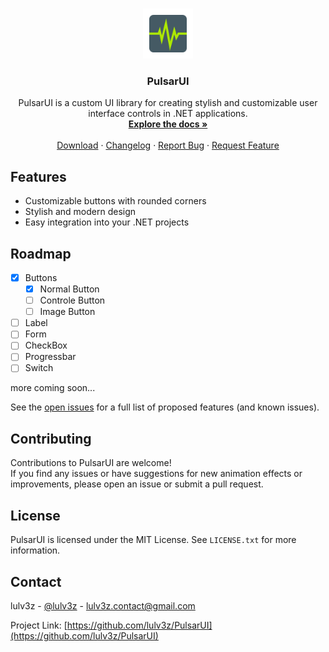 
<a name="readme-top"></a>

<!-- PROJECT LOGO -->
<br />
<div align="center">
  <a href="https://github.com/lulv3z/PulsarUI">
    <img src="images/logo.png" alt="Logo" width="80" height="80">
  </a>

<h3 align="center">PulsarUI</h3>

  <p align="center">
    PulsarUI is a custom UI library for creating stylish and customizable user interface controls in .NET applications.
    <br />
    <a href="https://github.com/lulv3z/PulsarUI"><strong>Explore the docs »</strong></a>
    <br />
    <br />
    <a href="https://github.com/lulv3z/PulsarUI/releases/latest">Download</a>
    ·
    <a href="https://github.com/lulv3z/PulsarUI/blob/master/CHANGELOG.md">Changelog</a>
    ·
    <a href="https://github.com/lulv3z/PulsarUI/issues/new/choose">Report Bug</a>
    ·
    <a href="https://github.com/lulv3z/PulsarUI/issues/new/choose">Request Feature</a>
  </p>
</div>



<!-- TABLE OF CONTENTS 
<details>
  <summary>Table of Contents</summary>
  <ol>
    <li>
      <a href="#about-the-project">About The Project</a>
      <ul>
        <li><a href="#features">Features</a></li>
      </ul>
    </li>
    <li>
      <a href="#getting-started">Getting Started</a>
      <ul>
        <li><a href="#prerequisites">Prerequisites</a></li>
        <li><a href="#installation">Installation</a></li>
      </ul>
    </li>
    <li><a href="#usage">Usage</a></li>
    <li><a href="#roadmap">Roadmap</a></li>
    <li><a href="#contributing">Contributing</a></li>
    <li><a href="#license">License</a></li>
    <li><a href="#contact">Contact</a></li>
    <li><a href="#acknowledgments">Acknowledgments</a></li>
  </ol>
</details>
-->




## Features

- Customizable buttons with rounded corners
- Stylish and modern design
- Easy integration into your .NET projects

<!-- ROADMAP -->
## Roadmap

- [X] Buttons
  - [X] Normal Button
  - [ ] Controle Button
  - [ ] Image Button
- [ ] Label
- [ ] Form
- [ ] CheckBox
- [ ] Progressbar
- [ ] Switch

more coming soon...

See the [open issues](https://github.com/lulv3z/PulsarUI/issues) for a full list of proposed features (and known issues).




<!-- CONTRIBUTING -->
## Contributing

Contributions to PulsarUI are welcome! <br>
If you find any issues or have suggestions for new animation effects or improvements, please open an issue or submit a pull request.




<!-- LICENSE -->
## License

PulsarUI is licensed under the MIT License. See `LICENSE.txt` for more information.




<!-- CONTACT -->
## Contact

lulv3z - [@lulv3z](https://twitter.com/lulv3z) - lulv3z.contact@gmail.com

Project Link: [https://github.com/lulv3z/PulsarUI](https://github.com/lulv3z/PulsarUI)